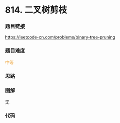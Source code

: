 # 814. 二叉树剪枝

### 题目链接

https://leetcode-cn.com/problems/binary-tree-pruning

### 题目难度

<font color=#F0AD4E>中等</font>

### 思路



### 图解

无

### 代码

```python
```